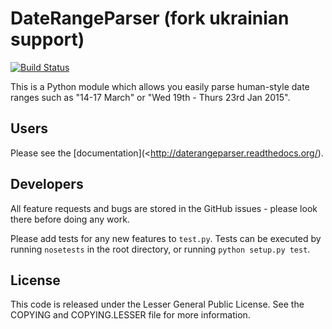 DateRangeParser (fork ukrainian support)
===============
[![Build Status](https://travis-ci.org/robintw/daterangeparser.svg?branch=master)](https://travis-ci.org/robintw/daterangeparser)

This is a Python module which allows you easily parse human-style date ranges such as "14-17 March" or
"Wed 19th - Thurs 23rd Jan 2015".

Users
-----
Please see the [documentation](<http://daterangeparser.readthedocs.org/).

Developers
----------
All feature requests and bugs are stored in the GitHub issues - please look there before doing any work.

Please add tests for any new features to `test.py`. Tests can be executed by running `nosetests` in the root directory, or running `python setup.py test`.

License
-------
This code is released under the Lesser General Public License. See the COPYING and COPYING.LESSER file for more information.
